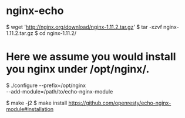 # nginx-echo
   $ wget 'http://nginx.org/download/nginx-1.11.2.tar.gz'
   $ tar -xzvf nginx-1.11.2.tar.gz
   $ cd nginx-1.11.2/

   # Here we assume you would install you nginx under /opt/nginx/.
   $ ./configure --prefix=/opt/nginx \
     --add-module=/path/to/echo-nginx-module

   $ make -j2
   $ make install
 https://github.com/openresty/echo-nginx-module#installation
